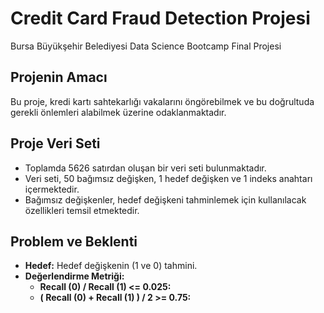 # Credit Card Fraud Detection Projesi
Bursa Büyükşehir Belediyesi Data Science Bootcamp Final Projesi

## Projenin Amacı
Bu proje, kredi kartı sahtekarlığı vakalarını öngörebilmek ve bu doğrultuda gerekli önlemleri alabilmek üzerine odaklanmaktadır.

## Proje Veri Seti
- Toplamda 5626 satırdan oluşan bir veri seti bulunmaktadır.
- Veri seti, 50 bağımsız değişken, 1 hedef değişken ve 1 indeks anahtarı içermektedir.
- Bağımsız değişkenler, hedef değişkeni tahminlemek için kullanılacak özellikleri temsil etmektedir.

## Problem ve Beklenti
- **Hedef:** Hedef değişkenin (1 ve 0) tahmini.
- **Değerlendirme Metriği:**
    - **Recall (0) / Recall (1) <= 0.025:** 
    - **( Recall (0) + Recall (1) ) / 2 >= 0.75:**


